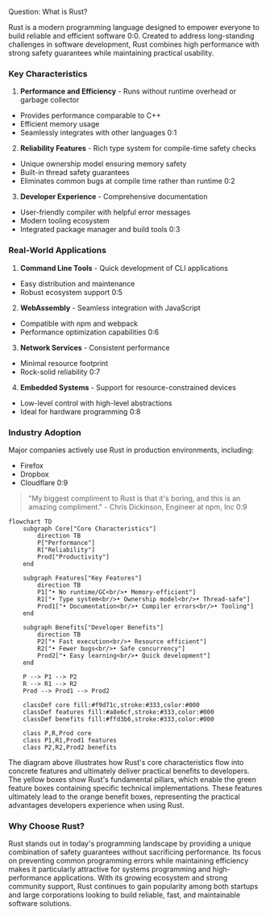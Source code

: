 Question: What is Rust?

Rust is a modern programming language designed to empower everyone to build reliable and efficient software 0:0. Created to address long-standing challenges in software development, Rust combines high performance with strong safety guarantees while maintaining practical usability.

###  Key Characteristics

1. **Performance and Efficiency**  - Runs without runtime overhead or garbage collector
  - Provides performance comparable to C++
  - Efficient memory usage
  - Seamlessly integrates with other languages 0:1


2. **Reliability Features**  - Rich type system for compile-time safety checks
  - Unique ownership model ensuring memory safety
  - Built-in thread safety guarantees
  - Eliminates common bugs at compile time rather than runtime 0:2


3. **Developer Experience**  - Comprehensive documentation
  - User-friendly compiler with helpful error messages
  - Modern tooling ecosystem
  - Integrated package manager and build tools 0:3



###  Real-World Applications

1. **Command Line Tools**  - Quick development of CLI applications
  - Easy distribution and maintenance
  - Robust ecosystem support 0:5


2. **WebAssembly**  - Seamless integration with JavaScript
  - Compatible with npm and webpack
  - Performance optimization capabilities 0:6


3. **Network Services**  - Consistent performance
  - Minimal resource footprint
  - Rock-solid reliability 0:7


4. **Embedded Systems**  - Support for resource-constrained devices
  - Low-level control with high-level abstractions
  - Ideal for hardware programming 0:8



###  Industry Adoption

Major companies actively use Rust in production environments, including:

- Firefox
- Dropbox
- Cloudflare 0:9

> "My biggest compliment to Rust is that it's boring, and this is an amazing compliment." - Chris Dickinson, Engineer at npm, Inc 0:9


```mermaid
flowchart TD
    subgraph Core["Core Characteristics"]
        direction TB
        P["Performance"]
        R["Reliability"]
        Prod["Productivity"]
    end

    subgraph Features["Key Features"]
        direction TB
        P1["• No runtime/GC<br/>• Memory-efficient"]
        R1["• Type system<br/>• Ownership model<br/>• Thread-safe"]
        Prod1["• Documentation<br/>• Compiler errors<br/>• Tooling"]
    end

    subgraph Benefits["Developer Benefits"]
        direction TB
        P2["• Fast execution<br/>• Resource efficient"]
        R2["• Fewer bugs<br/>• Safe concurrency"]
        Prod2["• Easy learning<br/>• Quick development"]
    end

    P --> P1 --> P2
    R --> R1 --> R2
    Prod --> Prod1 --> Prod2

    classDef core fill:#f9d71c,stroke:#333,color:#000
    classDef features fill:#a8e6cf,stroke:#333,color:#000
    classDef benefits fill:#ffd3b6,stroke:#333,color:#000
    
    class P,R,Prod core
    class P1,R1,Prod1 features
    class P2,R2,Prod2 benefits
```


The diagram above illustrates how Rust's core characteristics flow into concrete features and ultimately deliver practical benefits to developers. The yellow boxes show Rust's fundamental pillars, which enable the green feature boxes containing specific technical implementations. These features ultimately lead to the orange benefit boxes, representing the practical advantages developers experience when using Rust.

###  Why Choose Rust?

Rust stands out in today's programming landscape by providing a unique combination of safety guarantees without sacrificing performance. Its focus on preventing common programming errors while maintaining efficiency makes it particularly attractive for systems programming and high-performance applications. With its growing ecosystem and strong community support, Rust continues to gain popularity among both startups and large corporations looking to build reliable, fast, and maintainable software solutions.